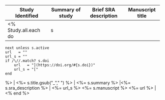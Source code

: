 | Study Identified        | Summary of study   | Brief SRA description   | Manuscript title   | 
|-------------------------|--------------------|-------------------------|--------------------| 
<% Study.all.each do |s| 
    next unless s.active
    url   = ""
    url_s = ""
    if /\//.match? s.doi
        url   = "](https://doi.org/#{s.doi})" 
        url_s = "["
    end

%>
| <%= s.title.gsub("_"," ") %>          | <%= s.summary  %>  |<%= s.sra_description %> | <%= url_s %> <%= s.manuscript %> <%= url %> | 
<% end %>
